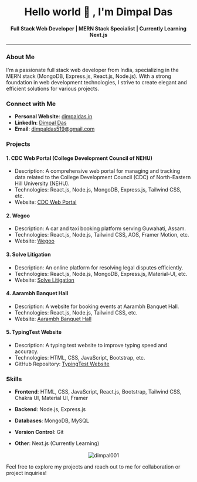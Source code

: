 <div align="center">
  
# Hello world 👋 , I'm Dimpal Das
#### Full Stack Web Developer | MERN Stack Specialist | Currently Learning Next.js

</div>

---

### About Me

I'm a passionate full stack web developer from India, specializing in the MERN stack (MongoDB, Express.js, React.js, Node.js). With a strong foundation in web development technologies, I strive to create elegant and efficient solutions for various projects.

### Connect with Me

- **Personal Website**: [dimpaldas.in](https://www.dimpaldas.in)
- **LinkedIn**: [Dimpal Das](https://linkedin.com/in/dimpal-das-0a098a165)
- **Email**: dimpaldas519@gmail.com

### Projects

#### 1. CDC Web Portal (College Development Council of NEHU)
- Description: A comprehensive web portal for managing and tracking data related to the College Development Council (CDC) of North-Eastern Hill University (NEHU).
- Technologies: React.js, Node.js, MongoDB, Express.js, Tailwind CSS, etc.
- Website: [CDC Web Portal](http://cdc.nehu.ac.in)

#### 2. Wegoo
- Description: A car and taxi booking platform serving Guwahati, Assam.
- Technologies: React.js, Node.js, Tailwind CSS, AOS, Framer Motion, etc.
- Website: [Wegoo](https://wegoo.in)

#### 3. Solve Litigation
- Description: An online platform for resolving legal disputes efficiently.
- Technologies: React.js, Node.js, MongoDB, Express.js, Material-UI, etc.
- Website: [Solve Litigation](https://solvelitigation.com)

#### 4. Aarambh Banquet Hall
- Description: A website for booking events at Aarambh Banquet Hall.
- Technologies: React.js, Node.js, Tailwind CSS, etc.
- Website: [Aarambh Banquet Hall](https://aarambhhotelandbanquet.com)

#### 5. TypingTest Website
- Description: A typing test website to improve typing speed and accuracy.
- Technologies: HTML, CSS, JavaScript, Bootstrap, etc.
- GitHub Repository: [TypingTest Website](https://www.typingtest.tech/)

### Skills

- **Frontend**: HTML, CSS, JavaScript, React.js, Bootstrap, Tailwind CSS, Chakra UI, Material UI, Framer
- **Backend**: Node.js, Express.js
- **Databases**: MongoDB, MySQL
- **Version Control**: Git
- **Other**: Next.js (Currently Learning)

  <div align="center">
    <p>&nbsp;<img align="center" src="https://github-readme-stats.vercel.app/api?username=dimpal001&show_icons=true&locale=en" alt="dimpal001" /></p>
  </div>

Feel free to explore my projects and reach out to me for collaboration or project inquiries!

